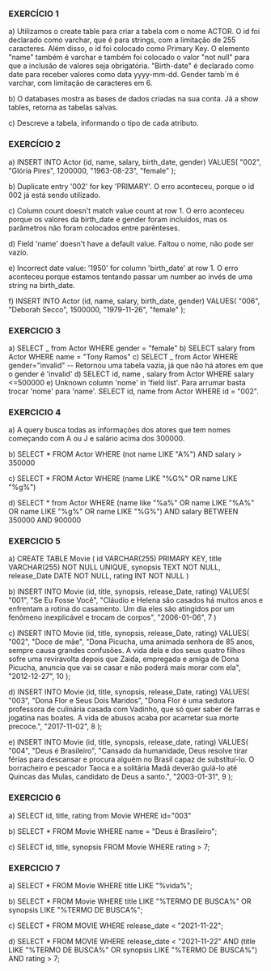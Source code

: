 ### EXERCÍCIO 1

a) Utilizamos o create table para criar a tabela com o nome ACTOR. O id foi declarado como varchar, que é para strings, com a limitação de 255 caracteres. Além disso, o id foi colocado como Primary Key. O elemento "name" também é varchar e também foi colocado o valor "not null" para que a inclusão de valores seja obrigatória. "Birth-date" é declarado como date para receber valores como data yyyy-mm-dd. Gender tamb´m é varchar, com limitação de caracteres em 6.

b) O databases mostra as bases de dados criadas na sua conta. Já a show tables, retorna as tabelas salvas.

c) Descreve a tabela, informando o tipo de cada atributo.

### EXERCÍCIO 2

a) INSERT INTO Actor (id, name, salary, birth_date, gender)
VALUES(
"002",
"Glória Pires",
1200000,
"1963-08-23",
"female"
);

b) Duplicate entry '002' for key 'PRIMARY'. O erro aconteceu, porque o id 002 já está sendo utilizado.

c) Column count doesn't match value count at row 1. O erro aconteceu porque os valores da birth_date e gender foram incluídos, mas os parâmetros não foram colocados entre parênteses.

d) Field 'name' doesn't have a default value. Faltou o nome, não pode ser vazio.

e) Incorrect date value: '1950' for column 'birth_date' at row 1. O erro aconteceu porque estamos tentando passar um number ao invés de uma string na birth_date.

f) INSERT INTO Actor (id, name, salary, birth_date, gender)
VALUES(
"006",
"Deborah Secco",
1500000,
"1979-11-26",
"female"
);

### EXERCICIO 3

a) SELECT _ from Actor WHERE gender = "female"
b) SELECT salary from Actor WHERE name = "Tony Ramos"
c) SELECT _ from Actor WHERE gender="invalid" -- Retornou uma tabela vazia, já que não há atores em que o gender é 'invalid'
d) SELECT id, name , salary from Actor WHERE salary <=500000
e) Unknown column 'nome' in 'field list'. Para arrumar basta trocar 'nome' para 'name'. SELECT id, name from Actor WHERE id = "002".

### EXERCICIO 4

a) A query busca todas as informações dos atores que tem nomes começando com A ou J e salário acima dos 300000.

b) SELECT \* FROM Actor WHERE (not name LIKE "A%") AND salary > 350000

c) SELECT \* FROM Actor WHERE (name LIKE "%G%" OR name LIKE "%g%")

d) SELECT \* from Actor WHERE (name like "%a%" OR name LIKE "%A%" OR name LIKE "%g%" OR name LIKE "%G%") AND salary BETWEEN 350000 AND 900000

### EXERCICIO 5

a) CREATE TABLE Movie (
id VARCHAR(255) PRIMARY KEY,
title VARCHAR(255) NOT NULL UNIQUE,
synopsis TEXT NOT NULL,
release_Date DATE NOT NULL,
rating INT NOT NULL
)

b) INSERT INTO Movie (id, title, synopsis, release_Date, rating)
VALUES(
"001",
"Se Eu Fosse Você",
"Cláudio e Helena são casados há muitos anos e enfrentam a rotina do casamento. Um dia eles são atingidos por um fenômeno inexplicável e trocam de corpos",
"2006-01-06",
7
)

c) INSERT INTO Movie (id, title, synopsis, release_Date, rating)
VALUES(
"002",
"Doce de mãe",
"Dona Picucha, uma animada senhora de 85 anos, sempre causa grandes confusões. A vida dela e dos seus quatro filhos sofre uma reviravolta depois que Zaida, empregada e amiga de Dona Picucha, anuncia que vai se casar e não poderá mais morar com ela",
"2012-12-27",
10
);

d) INSERT INTO Movie (id, title, synopsis, release_Date, rating)
VALUES(
"003",
"Dona Flor e Seus Dois Maridos",
"Dona Flor é uma sedutora professora de culinária casada com Vadinho, que só quer saber de farras e jogatina nas boates. A vida de abusos acaba por acarretar sua morte precoce.",
"2017-11-02",
8
);

e) INSERT INTO Movie (id, title, synopsis, release_date, rating)
VALUES(
"004",
"Deus é Brasileiro",
"Cansado da humanidade, Deus resolve tirar férias para descansar e procura alguém no Brasil capaz de substituí-lo. O borracheiro e pescador Taoca e a solitária Madá deverão guiá-lo até Quincas das Mulas, candidato de Deus a santo.",
"2003-01-31",
9
);

### EXERCICIO 6

a) SELECT id, title, rating from Movie WHERE id="003"

b) SELECT \* FROM Movie WHERE name = "Deus é Brasileiro";

c) SELECT id, title, synopsis FROM Movie WHERE rating > 7;

### EXERCICIO 7

a) SELECT \* FROM Movie
WHERE title LIKE "%vida%";

b) SELECT \* FROM Movie
WHERE title LIKE "%TERMO DE BUSCA%" OR
synopsis LIKE "%TERMO DE BUSCA%";

c) SELECT \* FROM MOVIE
WHERE release_date < "2021-11-22";

d) SELECT \* FROM MOVIE
WHERE release_date < "2021-11-22" AND
(title LIKE "%TERMO DE BUSCA%" OR
synopsis LIKE "%TERMO DE BUSCA%") AND rating > 7;
